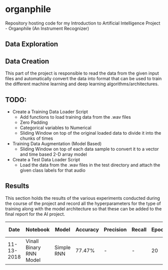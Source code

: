 # organphile
Repository hosting code for my Introduction to Artificial Intelligence Project - Organphile (An Instrument Recognizer)

## Data Exploration


## Data Creation
This part of the project is responsible to read the data from the given input files and automatically convert the data into format that can be used to train the different machine learning and deep learning algorithms/architectures.


## TODO:
 * Create a Training Data Loader Script
   * Add functions to load training data from the .wav files
   * Zero Padding
   * Categorical variables to Numerical
   * Sliding Window on top of the original loaded data to divide it into the chunks of times 
 * Training Data Augmentation (Model Based)
   * Sliding Window on top of each data sample to convert it to a vector and time based 2-D array model
 * Create a Test Data Loader Script
    * Load the data from the .wav files in the test directory and attach the given class labels for that audio
    
## Results

This section holds the results of the various experiments conducted during the course of the project and record all 
the hyperparameters for the type of training along with the model architecture so that these can be added to the 
final report for the AI project.

Date|Notebook|Model|Accuracy|Precision|Recall|Epochs|Time Window|Feature Window|Notes
----|--------|-----|--------|---------|------|------|-----------|--------------|-----
11-13-2018|Vinall Binary RNN Model|Simple RNN|77.47%|-|-|20|1 sec only|147 X 300 - 300 steps| N/A